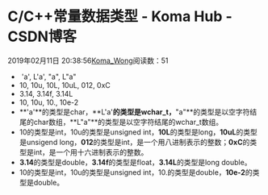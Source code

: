 # C/C++常量数据类型 - Koma Hub - CSDN博客
2019年02月11日 20:38:56[Koma_Wong](https://me.csdn.net/Rong_Toa)阅读数：51
-  'a', L'a', "a", L"a"
- 10, 10u, 10L, 10uL, 012, 0xC
- 3.14, 3.14f, 3.14L
- 10, 10u, 10., 10e-2
- **'a'**的类型是char，**L'a'**的类型是wchar_t，**"a"**的类型是以空字符结尾的char数组，**L"a"**的类型是以空字符结尾的wchar_t数组。
- 10的类型是int，10u的类型是unsigned int，**10L**的类型是long，**10uL**的类型是unsigend long，**012**的类型是int，是一个用八进制表示的整数；**0xC**的类型是int，是一个用十六进制表示的整数。
- **3.14**的类型是double，**3.14f**的类型是float，**3.14L**的类型是long double。
- 10的类型是int，10u的类型是unsigned int，10.的类型是double，**10e-2**的类型是double。 
